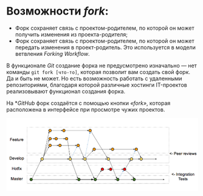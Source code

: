 # Возможности *fork*:

+ Форк сохраняет связь с проектом-родителем, по которой он может получить изменения из проекта-родителя;
+ Форк сохраняет связь с проектом-родителем, по которой он может передать изменения в проект-родитель. Это используется в модели ветвления *Forking Workflow*.

В функционале *Git* создание форка не предусмотрено изначально — нет команды `git fork [что-то]`, которая позволит вам создать свой форк. Да и быть не может. Но есть возможность работать с удаленными репозиториями, благодаря которой различные хостинги IT-проектов реализовывают функционал создания форка.

На **GitHub* форк создаётся с помощью кнопки *«fork»*, которая расположена в интерфейсе при просмотре чужих проектов.

![fork](./Pics/fork.png)